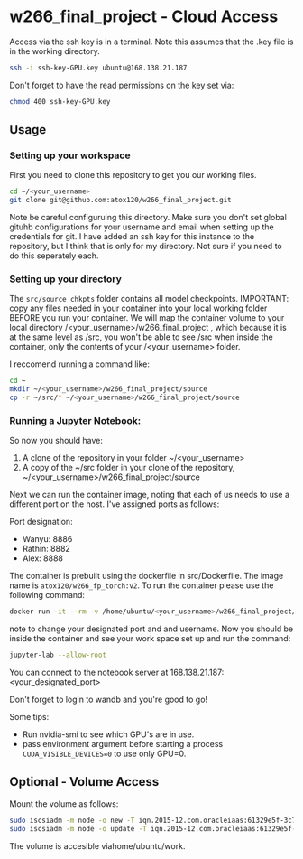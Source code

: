 # w266_final_project - Cloud Access

Access via the ssh key is in a terminal. Note this assumes that the .key file is in the working directory. 

```bash
ssh -i ssh-key-GPU.key ubuntu@168.138.21.187
```

Don't forget to have the read permissions on the key set via:

```bash
chmod 400 ssh-key-GPU.key
```

## Usage

### Setting up your workspace

First you need to clone this repository to get you our working files.
```bash
cd ~/<your_username>
git clone git@github.com:atox120/w266_final_project.git
```
Note be careful configuruing this directory. Make sure you don't set global gituhb configurations for your username and email when setting up the credentials for git. I have added an ssh key for this instance to the repository, but I think that is only for my directory. Not sure if you need to do this seperately each. 

### Setting up your directory

The `src/source_chkpts` folder contains all model checkpoints. IMPORTANT: copy any files needed in your container into your local working folder BEFORE you run your container. We will map the container volume to your local directory /<your_username>/w266_final_project , which because it is at the same level as /src, you won't be able to see /src when inside the container, only the contents of your /<your_username> folder.
  
I reccomend running a command like:
  
```bash
cd ~
mkdir ~/<your_username>/w266_final_project/source
cp -r ~/src/* ~/<your_username>/w266_final_project/source
```

### Running a Jupyter Notebook:

So now you should have:

1. A clone of the repository in your folder ~/<your_username>
2. A copy of the ~/src folder in your clone of the repository, ~/<your_username>/w266_final_project/source

Next we can run the container image, noting that each of us needs to use a different port on the host. I've assigned ports as follows:

Port designation:

- Wanyu: 8886
- Rathin: 8882
- Alex: 8888

The container is prebuilt using the dockerfile in src/Dockerfile. The image name is `atox120/w266_fp_torch:v2`. To run the container please use the following command:

```bash
docker run -it --rm -v /home/ubuntu/<your_username>/w266_final_project/:/workspace/w266_final_project -p <your_designated_port>:8888 --gpus=all atox120/w266_fp_torch:v2
```
note to change your designated port and and username. Now you should be inside the container and see your work space set up and run the command:

```bash
jupyter-lab --allow-root
```
You can connect to the notebook server at 168.138.21.187:<your_designated_port>

Don't forget to login to wandb and you're good to go! 

Some tips:

- Run nvidia-smi to see which GPU's are in use. 
- pass environment argument before starting a process `CUDA_VISIBLE_DEVICES=0` to use only GPU=0.


## Optional - Volume Access

Mount the volume as follows:
```bash
sudo iscsiadm -m node -o new -T iqn.2015-12.com.oracleiaas:61329e5f-3c77-44e8-a9b0-bbb5531217f4 -p 169.254.2.2:3260
sudo iscsiadm -m node -o update -T iqn.2015-12.com.oracleiaas:61329e5f-3c77-44e8-a9b0-bbb5531217f4 -n 
```

The volume is accesible viahome/ubuntu/work.
